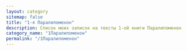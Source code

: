 ```yaml
---
layout: category
sitemap: false
title: "1-я Паралипоменон"
description: Список моих записок на тексты 1-ой книги Паралипоменон
category_name: "1Паралипоменон"
permalink: "/1Паралипоменон"
---
```

